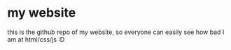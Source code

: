 # my website
this is the github repo of my website, so everyone can easily see how bad I am at html/css/js :D
